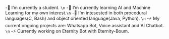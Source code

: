 -🔭 I’m currently a student. `\n`
-🌱 I’m currently learning AI and Machine Learning for my own interest.`\n`
-🤔 I'm intesested in both procedural languages(C, Bash) and object oriented language(Java, Python). `\n`
-⚡ My current ongoing projects are: Whatsapp Bot, Voice assistant and AI Chatbot. `\n`
-⚡ Currently working on Eternity Bot with Eternity-Boum. 
